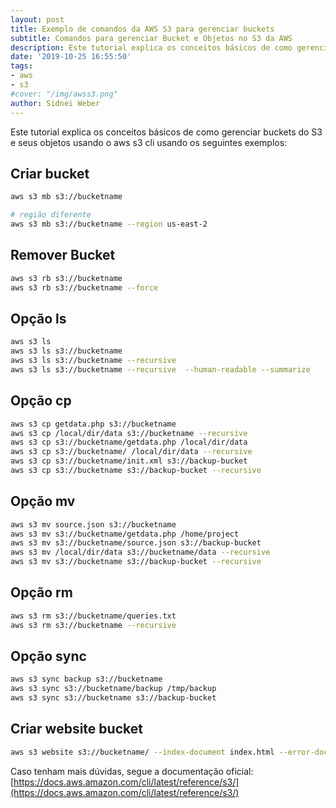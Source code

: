 ```yaml
---
layout: post
title: Exemplo de comandos da AWS S3 para gerenciar buckets
subtitle: Comandos para gerenciar Bucket e Objetos no S3 da AWS
description: Este tutorial explica os conceitos básicos de como gerenciar buckets do S3 e seus objetos usando o aws s3 cli usando os seguintes exemplos
date: '2019-10-25 16:55:50'
tags:
- aws
- s3
#cover: "/img/awss3.png"
author: Sidnei Weber
---
```


Este tutorial explica os conceitos básicos de como gerenciar buckets do S3 e seus objetos usando o aws s3 cli usando os seguintes exemplos:

## Criar bucket

```bash
aws s3 mb s3://bucketname

# região diferente
aws s3 mb s3://bucketname --region us-east-2
```

## Remover Bucket

```bash
aws s3 rb s3://bucketname
aws s3 rb s3://bucketname --force
```

## Opção ls

```bash
aws s3 ls
aws s3 ls s3://bucketname
aws s3 ls s3://bucketname --recursive
aws s3 ls s3://bucketname --recursive  --human-readable --summarize
```

## Opção cp

```bash
aws s3 cp getdata.php s3://bucketname
aws s3 cp /local/dir/data s3://bucketname --recursive
aws s3 cp s3://bucketname/getdata.php /local/dir/data
aws s3 cp s3://bucketname/ /local/dir/data --recursive
aws s3 cp s3://bucketname/init.xml s3://backup-bucket
aws s3 cp s3://bucketname s3://backup-bucket --recursive
```

## Opção mv

```bash
aws s3 mv source.json s3://bucketname
aws s3 mv s3://bucketname/getdata.php /home/project
aws s3 mv s3://bucketname/source.json s3://backup-bucket
aws s3 mv /local/dir/data s3://bucketname/data --recursive
aws s3 mv s3://bucketname s3://backup-bucket --recursive
```

## Opção rm

```bash
aws s3 rm s3://bucketname/queries.txt
aws s3 rm s3://bucketname --recursive
```

## Opção sync

```bash
aws s3 sync backup s3://bucketname
aws s3 sync s3://bucketname/backup /tmp/backup
aws s3 sync s3://bucketname s3://backup-bucket
```

## Criar website bucket

```bash
aws s3 website s3://bucketname/ --index-document index.html --error-document error.html
```

Caso tenham mais dúvidas, segue a documentação oficial: [https://docs.aws.amazon.com/cli/latest/reference/s3/](https://docs.aws.amazon.com/cli/latest/reference/s3/)
